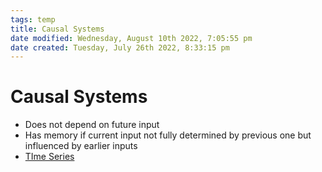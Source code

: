 ```yaml
---
tags: temp
title: Causal Systems
date modified: Wednesday, August 10th 2022, 7:05:55 pm
date created: Tuesday, July 26th 2022, 8:33:15 pm
---
```


# Causal Systems
- Does not depend on future input
- Has memory if current input not fully determined by previous one but influenced by earlier inputs
- [TIme Series](TIme%20Series.md)


